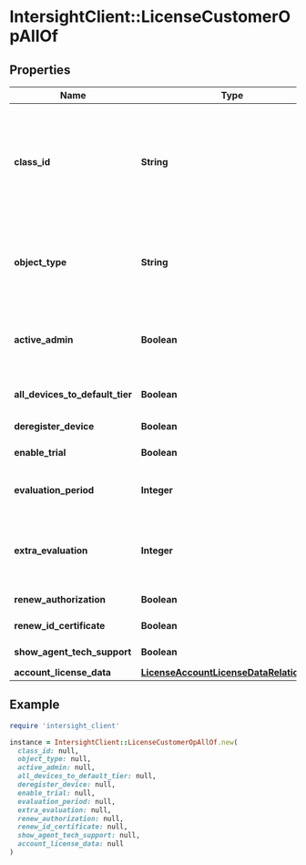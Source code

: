 # IntersightClient::LicenseCustomerOpAllOf

## Properties

| Name | Type | Description | Notes |
| ---- | ---- | ----------- | ----- |
| **class_id** | **String** | The fully-qualified name of the instantiated, concrete type. This property is used as a discriminator to identify the type of the payload when marshaling and unmarshaling data. | [default to &#39;license.CustomerOp&#39;] |
| **object_type** | **String** | The fully-qualified name of the instantiated, concrete type. The value should be the same as the &#39;ClassId&#39; property. | [default to &#39;license.CustomerOp&#39;] |
| **active_admin** | **Boolean** | The license administrative state. Set this property to &#39;true&#39; to activate the license entitlements. | [optional] |
| **all_devices_to_default_tier** | **Boolean** | Move all licensed devices to default license tier. | [optional] |
| **deregister_device** | **Boolean** | Trigger de-registration/disable. | [optional] |
| **enable_trial** | **Boolean** | Enable trial for Intersight licensing. | [optional] |
| **evaluation_period** | **Integer** | The default Trial or Grace period customer is entitled to. | [optional] |
| **extra_evaluation** | **Integer** | The number of days the trial Trial or Grace period is extended. The trial or grace period can be extended once. | [optional] |
| **renew_authorization** | **Boolean** | Trigger renew authorization. | [optional] |
| **renew_id_certificate** | **Boolean** | Trigger renew registration. | [optional] |
| **show_agent_tech_support** | **Boolean** | Trigger show tech support feature. | [optional] |
| **account_license_data** | [**LicenseAccountLicenseDataRelationship**](LicenseAccountLicenseDataRelationship.md) |  | [optional] |

## Example

```ruby
require 'intersight_client'

instance = IntersightClient::LicenseCustomerOpAllOf.new(
  class_id: null,
  object_type: null,
  active_admin: null,
  all_devices_to_default_tier: null,
  deregister_device: null,
  enable_trial: null,
  evaluation_period: null,
  extra_evaluation: null,
  renew_authorization: null,
  renew_id_certificate: null,
  show_agent_tech_support: null,
  account_license_data: null
)
```


